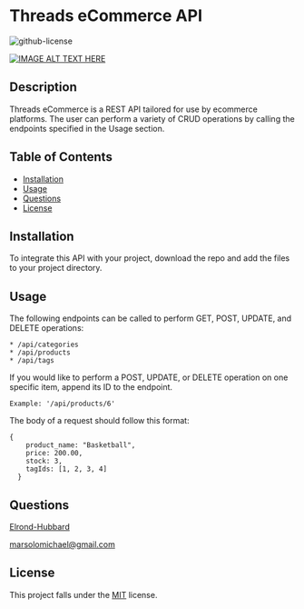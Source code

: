 # Threads eCommerce API
  ![github-license](https://img.shields.io/badge/License-MIT-blue.svg)

  [![IMAGE ALT TEXT HERE](https://img.youtube.com/vi/dhrnMTZoAfE/0.jpg)](https://www.youtube.com/watch?v=dhrnMTZoAfE)

  ## Description
  Threads eCommerce is a REST API tailored for use by ecommerce platforms. The user can perform a variety of CRUD operations by calling the endpoints specified in the Usage section.

  ## Table of Contents
  * [Installation](#installation)
  * [Usage](#usage)
  * [Questions](#questions)
  * [License](#license)
  
  ## Installation
  To integrate this API with your project, download the repo and add the files to your project directory. 

  ## Usage
  The following endpoints can be called to perform GET, POST, UPDATE, and DELETE operations:  
  ``````
  * /api/categories
  * /api/products
  * /api/tags  
  ``````

  If you would like to perform a POST, UPDATE, or DELETE operation on one specific item, append its ID to the endpoint.   
  ``````
  Example: '/api/products/6'    
  ``````

  The body of a request should follow this format:  
  ``````
  {
      product_name: "Basketball",
      price: 200.00,
      stock: 3,
      tagIds: [1, 2, 3, 4]
    }  
``````

  ## Questions
  [Elrond-Hubbard](https://github.com/Elrond-Hubbard)

  marsolomichael@gmail.com

  ## License
  This project falls under the [MIT](https://choosealicense.com/licenses/mit/) license.
